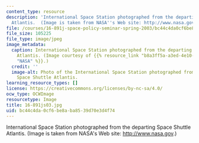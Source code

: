 ```yaml
---
content_type: resource
description: 'International Space Station photographed from the departing Space Shuttle
  Atlantis.  (Image is taken from NASA''s Web site: http://www.nasa.gov.)'
file: /courses/16-891j-space-policy-seminar-spring-2003/bc44c4da0cf6be8aba8539d70e3d4f74_16-891js03.jpg
file_size: 105225
file_type: image/jpeg
image_metadata:
  caption: International Space Station photographed from the departing Space Shuttle
    Atlantis. (Image courtesy of {{% resource_link "b8a3ff5a-a3ed-4e10-b0c8-de32b445859d"
    "NASA" %}}.)
  credit: ''
  image-alt: Photo of the International Space Station photographed from the departing
    Space Shuttle Atlantis.
learning_resource_types: []
license: https://creativecommons.org/licenses/by-nc-sa/4.0/
ocw_type: OCWImage
resourcetype: Image
title: 16-891js03.jpg
uid: bc44c4da-0cf6-be8a-ba85-39d70e3d4f74
---
```

International Space Station photographed from the departing Space Shuttle Atlantis.  (Image is taken from NASA's Web site: http://www.nasa.gov.)